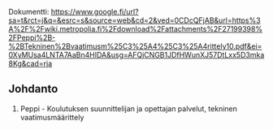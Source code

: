 Dokumentti: https://www.google.fi/url?sa=t&rct=j&q=&esrc=s&source=web&cd=2&ved=0CDcQFjAB&url=https%3A%2F%2Fwiki.metropolia.fi%2Fdownload%2Fattachments%2F27199398%2FPeppi%2B-%2BTekninen%2Bvaatimusm%25C3%25A4%25C3%25A4rittely10.pdf&ei=0XyMUsa4LNTA7AaBn4HIDA&usg=AFQjCNGB1JDfHWunXJ57DtLxx5D3mka8Kg&cad=rja

Johdanto
--------

1. Peppi - Koulutuksen suunnittelijan ja opettajan palvelut, tekninen vaatimusmäärittely
